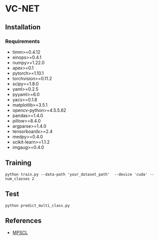 # VC-NET
## Installation
### Requirements
* timm>=0.4.12
* einops>=0.4.1
* numpy>=1.22.0
* apex>=0.1
* pytorch>=1.10.1
* torchvision>=0.11.2
* scipy>=1.8.0
* yaml>=0.2.5
* pyyaml>=6.0
* yacs>=0.1.8
* matplotlib>=3.5.1
* opencv-python>=4.5.5.62
* pandas>=1.4.0
* pillow>=8.4.0
* argparse>=1.4.0
* tensorboardx>=2.4
* medpy>=0.4.0
* scikit-learn>=1.1.2
* imgaug>=0.4.0
  
## Training
`python train.py --data-path 'your_dataset_path'  --device 'cuda' --num_classes 2`

## Test
`python predict_multi_class.py `

## References
* [MPSCL](https://github.com/TFboys-lzz/MPSCL)
